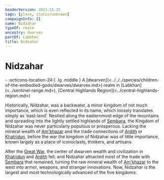 ```yaml
---
headerVersion: 2023.11.25
tags: [place, status/unknown]
campaignInfo: []
name: Nidzahar
typeOf: realm
ancestry: dwarven
partOf: Labkhan
title: Nidzahar
---
```

# Nidzahar
<div class="grid cards ext-narrow-margin ext-one-column" markdown>
-    :octicons-location-24:{ .lg .middle } A [dwarven](<../../../species/children-of-the-embodied-gods/dwarves/dwarves.md>) realm in [Labkhan](<../sentinel-range.md>), [Central Highlands Region](<../central-highlands-region.md>)  
</div>


Historically, Nidzahar, was a backwater, a minor kingdom of not much importance, which is even reflected in its name, which loosely translates simply as ‘east-land’. Nestled along the easternmost edge of the mountains and spreading into the lightly settled highlands of [Sembara](<../../greater-sembara/sembara/sembara.md>), the Kingdom of Nidzahar was never particularly populous or prosperous. Lacking the mineral wealth of [Am'khazar](<./am-khazar.md>) and the trade connections of [Ardith](<./ardith.md>) or [Khatridun](<./khatridun.md>), before the war the kingdom of Nidzahar was of little importance, known largely as a place of iconoclasts, thinkers, and artisans. 

After the [Great War](<../../../events/1500s/great-war.md>), the center of dwarven wealth and civilization in [Khatridun](<./khatridun.md>) and [Ardith](<./ardith.md>) fell, and Nidzahar attracted most of the trade with [Sembara](<../../greater-sembara/sembara/sembara.md>) that remained, turning the raw mineral wealth of [Am'khazar](<./am-khazar.md>) to the west into armor, weapons, and stranger innovations. Now, Nidzahar is the largest and most technologically advanced of the five kingdoms.